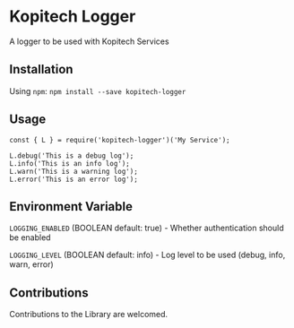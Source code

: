 # Kopitech Logger
A logger to be used with Kopitech Services

## Installation
Using `npm`:
```npm install --save kopitech-logger```

## Usage
```
const { L } = require('kopitech-logger')('My Service');

L.debug('This is a debug log');
L.info('This is an info log');
L.warn('This is a warning log');
L.error('This is an error log');
```

## Environment Variable
`LOGGING_ENABLED` (BOOLEAN default: true) - Whether authentication should be enabled

`LOGGING_LEVEL` (BOOLEAN default: info) - Log level to be used (debug, info, warn, error)


## Contributions
Contributions to the Library are welcomed.
